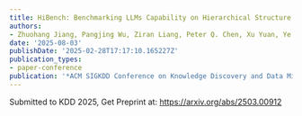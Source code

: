 ```yaml
---
title: HiBench: Benchmarking LLMs Capability on Hierarchical Structure Reasoning
authors:
- Zhuohang Jiang, Pangjing Wu, Ziran Liang, Peter Q. Chen, Xu Yuan, Ye Jia, Jiancheng Tu, Chen Li, Peter H.F. Ng, Qing Li
date: '2025-08-03'
publishDate: '2025-02-28T17:17:10.165227Z'
publication_types:
- paper-conference
publication: '*ACM SIGKDD Conference on Knowledge Discovery and Data Mining (KDD-2025)*'
---
```



Submitted to KDD 2025,
Get Preprint at: https://arxiv.org/abs/2503.00912